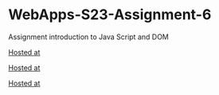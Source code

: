 
# WebApps-S23-Assignment-6
Assignment introduction to Java Script and DOM

[Hosted at](https://44-563-web-apps-s23.github.io/44563-webapps-s23-assignment6-kallapavankumarreddy/painter.html)

[Hosted at](https://44-563-web-apps-s23.github.io/44563-webapps-s23-assignment6-kallapavankumarreddy/painter.html)

[Hosted at](https://44-563-web-apps-s23.github.io/44563-webapps-s23-assignment6-kallapavankumarreddy/painter.html)